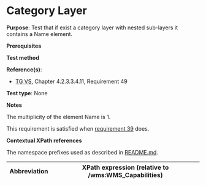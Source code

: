 # Category Layer

**Purpose**: Test that if exist a category layer with nested sub-layers it contains a Name element.

**Prerequisites**

**Test method**

**Reference(s)**:
* [TG VS](./README.md#ref_TG_VS), Chapter 4.2.3.3.4.11, Requirement 49

**Test type**: None

**Notes**

The multiplicity of the element Name is 1.

This requirement is satisfied when [requirement 39](./at39-getcapabilities-layer-name.md) does.

**Contextual XPath references**

The namespace prefixes used as described in [README.md](./README.md#namespaces).

Abbreviation                                               |  XPath expression (relative to /wms:WMS_Capabilities)
---------------------------------------------------------- | -------------------------------------------------------------------------
